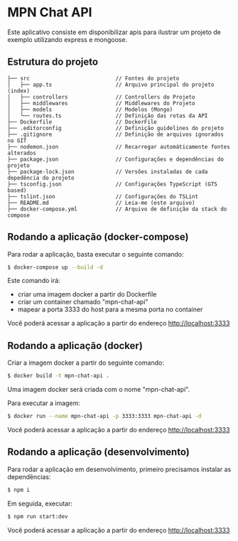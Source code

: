 # MPN Chat API

Este aplicativo consiste em disponibilizar apis para ilustrar um projeto de exemplo utilizando express e mongoose.

## Estrutura do projeto

```
├── src                           // Fontes do projeto
│   ├── app.ts                    // Arquivo principal do projeto (index)
│   ├── controllers               // Controllers do Projeto
│   ├── middlewares               // Middlewares do Projeto
│   ├── models                    // Modelos (Mongo)
│   └── routes.ts                 // Definição das rotas da API
├── Dockerfile                    // DockerFile
├── .editorconfig                 // Definição guidelines do projeto
├── .gitignore                    // Definição de arquivos ignorados no GIT
├── nodemon.json                  // Recarregar automáticamente fontes alterados
├── package.json                  // Configurações e dependências do projeto
├── package-lock.json             // Versões instaladas de cada depedência do projeto
├── tsconfig.json                 // Configurações TypeScript (GTS based)
├── tslint.json                   // Configurações do TSLint
├── README.md                     // Leia-me (este arquivo)
├── docker-compose.yml            // Arquivo de definição da stack do compose
```

## Rodando a aplicação (docker-compose)

Para rodar a aplicação, basta executar o seguinte comando:

```bash
$ docker-compose up --build -d
```

Este comando irá:
  * criar uma imagem docker a partir do Dockerfile
  * criar um container chamado "mpn-chat-api"
  * mapear a porta 3333 do host para a mesma porta no container

Você poderá acessar a aplicação a partir do endereço [http://localhost:3333](http://localhost:3333)

## Rodando a aplicação (docker)

Criar a imagem docker a partir do seguinte comando:

```bash
$ docker build -t mpn-chat-api .
```

Uma imagem docker será criada com o nome "mpn-chat-api".

Para executar a imagem:

```bash
$ docker run --name mpn-chat-api -p 3333:3333 mpn-chat-api -d
```

Você poderá acessar a aplicação a partir do endereço [http://localhost:3333](http://localhost:3333)

## Rodando a aplicação (desenvolvimento)

Para rodar a aplicação em desenvolvimento, primeiro precisamos instalar as dependências:

```bash
$ npm i
```

Em seguida, executar:

```bash
$ npm run start:dev
```

Você poderá acessar a aplicação a partir do endereço [http://localhost:3333](http://localhost:3333)

